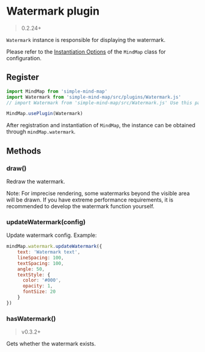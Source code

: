 # Watermark plugin

> 0.2.24+

`Watermark` instance is responsible for displaying the watermark.

Please refer to the [Instantiation Options](/mind-map/#/doc/zh/constructor) of the `MindMap` class for configuration.

## Register

```js
import MindMap from 'simple-mind-map'
import Watermark from 'simple-mind-map/src/plugins/Watermark.js'
// import Watermark from 'simple-mind-map/src/Watermark.js' Use this path for versions below v0.6.0

MindMap.usePlugin(Watermark)
```

After registration and instantiation of `MindMap`, the instance can be obtained through `mindMap.watermark`.

## Methods

### draw()

Redraw the watermark.

Note: For imprecise rendering, some watermarks beyond the visible area will be drawn. If you have extreme performance requirements, it is recommended to develop the watermark function yourself.

### updateWatermark(config)

Update watermark config. Example:

```js
mindMap.watermark.updateWatermark({
    text: 'Watermark text',
    lineSpacing: 100,
    textSpacing: 100,
    angle: 50,
    textStyle: {
      color: '#000',
      opacity: 1,
      fontSize: 20
    }
})
```

### hasWatermark()

> v0.3.2+

Gets whether the watermark exists.